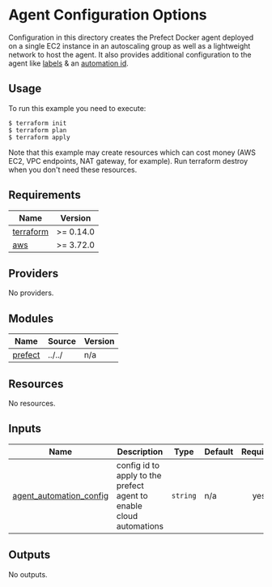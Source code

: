 <!-- BEGIN_TF_DOCS -->
# Agent Configuration Options

Configuration in this directory creates the Prefect Docker agent deployed on a single EC2 instance in an autoscaling group as well as a lightweight network to host the agent.  It also provides additional configuration to the agent like [labels](https://docs.prefect.io/orchestration/agents/overview.html#labels) & an [automation id](https://docs.prefect.io/orchestration/concepts/automations.html#overview).

## Usage

To run this example you need to execute:
```
$ terraform init
$ terraform plan
$ terraform apply
```
Note that this example may create resources which can cost money (AWS EC2, VPC endpoints, NAT gateway, for example). Run terraform destroy when you don't need these resources.

## Requirements

| Name | Version |
|------|---------|
| <a name="requirement_terraform"></a> [terraform](#requirement\_terraform) | >= 0.14.0 |
| <a name="requirement_aws"></a> [aws](#requirement\_aws) | >= 3.72.0 |

## Providers

No providers.

## Modules

| Name | Source | Version |
|------|--------|---------|
| <a name="module_prefect"></a> [prefect](#module\_prefect) | ../../ | n/a |

## Resources

No resources.

## Inputs

| Name | Description | Type | Default | Required |
|------|-------------|------|---------|:--------:|
| <a name="input_agent_automation_config"></a> [agent\_automation\_config](#input\_agent\_automation\_config) | config id to apply to the prefect agent to enable cloud automations | `string` | n/a | yes |

## Outputs

No outputs.
<!-- END_TF_DOCS -->